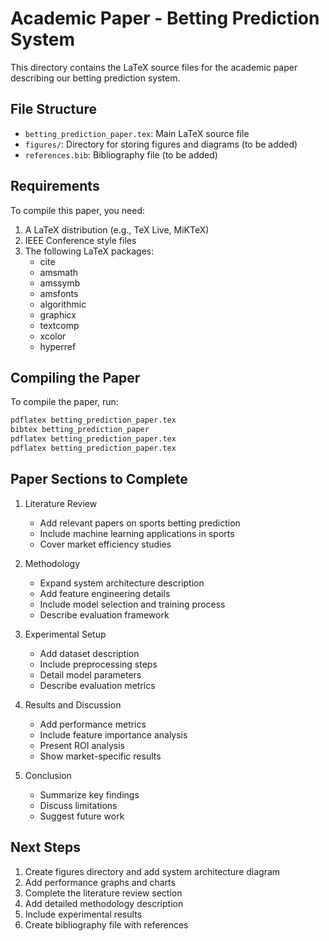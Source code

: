 # Academic Paper - Betting Prediction System

This directory contains the LaTeX source files for the academic paper describing our betting prediction system.

## File Structure
- `betting_prediction_paper.tex`: Main LaTeX source file
- `figures/`: Directory for storing figures and diagrams (to be added)
- `references.bib`: Bibliography file (to be added)

## Requirements
To compile this paper, you need:
1. A LaTeX distribution (e.g., TeX Live, MiKTeX)
2. IEEE Conference style files
3. The following LaTeX packages:
   - cite
   - amsmath
   - amssymb
   - amsfonts
   - algorithmic
   - graphicx
   - textcomp
   - xcolor
   - hyperref

## Compiling the Paper
To compile the paper, run:
```bash
pdflatex betting_prediction_paper.tex
bibtex betting_prediction_paper
pdflatex betting_prediction_paper.tex
pdflatex betting_prediction_paper.tex
```

## Paper Sections to Complete
1. Literature Review
   - Add relevant papers on sports betting prediction
   - Include machine learning applications in sports
   - Cover market efficiency studies

2. Methodology
   - Expand system architecture description
   - Add feature engineering details
   - Include model selection and training process
   - Describe evaluation framework

3. Experimental Setup
   - Add dataset description
   - Include preprocessing steps
   - Detail model parameters
   - Describe evaluation metrics

4. Results and Discussion
   - Add performance metrics
   - Include feature importance analysis
   - Present ROI analysis
   - Show market-specific results

5. Conclusion
   - Summarize key findings
   - Discuss limitations
   - Suggest future work

## Next Steps
1. Create figures directory and add system architecture diagram
2. Add performance graphs and charts
3. Complete the literature review section
4. Add detailed methodology description
5. Include experimental results
6. Create bibliography file with references 